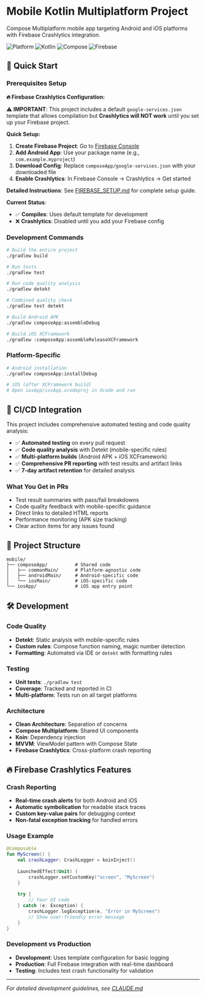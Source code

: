 # Mobile Kotlin Multiplatform Project

Compose Multiplatform mobile app targeting Android and iOS platforms with Firebase Crashlytics integration.

![Platform](https://img.shields.io/badge/Platform-iOS%20%7C%20Android-blue)
![Kotlin](https://img.shields.io/badge/Language-Kotlin-purple)
![Compose](https://img.shields.io/badge/UI-Compose%20Multiplatform-green)
![Firebase](https://img.shields.io/badge/Crash%20Reporting-Firebase%20Crashlytics-orange)

## 🚀 Quick Start

### Prerequisites Setup

**🔥 Firebase Crashlytics Configuration:**

⚠️ **IMPORTANT**: This project includes a default `google-services.json` template that allows compilation but **Crashlytics will NOT work** until you set up your Firebase project.

**Quick Setup:**
1. **Create Firebase Project**: Go to [Firebase Console](https://console.firebase.google.com)
2. **Add Android App**: Use your package name (e.g., `com.example.myproject`)
3. **Download Config**: Replace `composeApp/google-services.json` with your downloaded file
4. **Enable Crashlytics**: In Firebase Console → Crashlytics → Get started

**Detailed Instructions**: See [FIREBASE_SETUP.md](FIREBASE_SETUP.md) for complete setup guide.

**Current Status**: 
- ✅ **Compiles**: Uses default template for development
- ❌ **Crashlytics**: Disabled until you add your Firebase config

### Development Commands
```bash
# Build the entire project
./gradlew build

# Run tests
./gradlew test

# Run code quality analysis
./gradlew detekt

# Combined quality check
./gradlew test detekt

# Build Android APK
./gradlew composeApp:assembleDebug

# Build iOS XCFramework
./gradlew :composeApp:assembleReleaseXCFramework
```

### Platform-Specific
```bash
# Android installation
./gradlew composeApp:installDebug

# iOS (after XCFramework build)
# Open iosApp/iosApp.xcodeproj in Xcode and run
```

## 🔄 CI/CD Integration

This project includes comprehensive automated testing and code quality analysis:

- ✅ **Automated testing** on every pull request
- ✅ **Code quality analysis** with Detekt (mobile-specific rules)
- ✅ **Multi-platform builds** (Android APK + iOS XCFramework)
- ✅ **Comprehensive PR reporting** with test results and artifact links
- ✅ **7-day artifact retention** for detailed analysis

### What You Get in PRs
- Test result summaries with pass/fail breakdowns
- Code quality feedback with mobile-specific guidance
- Direct links to detailed HTML reports
- Performance monitoring (APK size tracking)
- Clear action items for any issues found

## 📁 Project Structure

```
mobile/
├── composeApp/          # Shared code
│   ├── commonMain/      # Platform-agnostic code
│   ├── androidMain/     # Android-specific code
│   └── iosMain/         # iOS-specific code
└── iosApp/              # iOS app entry point
```

## 🛠️ Development

### Code Quality
- **Detekt**: Static analysis with mobile-specific rules
- **Custom rules**: Compose function naming, magic number detection
- **Formatting**: Automated via IDE or `detekt` with formatting rules

### Testing
- **Unit tests**: `./gradlew test`
- **Coverage**: Tracked and reported in CI
- **Multi-platform**: Tests run on all target platforms

### Architecture
- **Clean Architecture**: Separation of concerns
- **Compose Multiplatform**: Shared UI components
- **Koin**: Dependency injection
- **MVVM**: ViewModel pattern with Compose State
- **Firebase Crashlytics**: Cross-platform crash reporting

## 🔥 Firebase Crashlytics Features

### Crash Reporting
- **Real-time crash alerts** for both Android and iOS
- **Automatic symbolication** for readable stack traces
- **Custom key-value pairs** for debugging context
- **Non-fatal exception tracking** for handled errors

### Usage Example
```kotlin
@Composable
fun MyScreen() {
    val crashLogger: CrashLogger = koinInject()
    
    LaunchedEffect(Unit) {
        crashLogger.setCustomKey("screen", "MyScreen")
    }
    
    try {
        // Your UI code
    } catch (e: Exception) {
        crashLogger.logException(e, "Error in MyScreen")
        // Show user-friendly error message
    }
}
```

### Development vs Production
- **Development**: Uses template configuration for basic logging
- **Production**: Full Firebase integration with real-time dashboard
- **Testing**: Includes test crash functionality for validation

---

*For detailed development guidelines, see [CLAUDE.md](CLAUDE.md)*